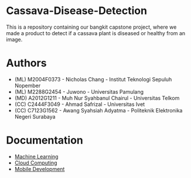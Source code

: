 # Cassava-Disease-Detection
This is a repository containing our bangkit capstone project, where we made a product to detect if a cassava plant is diseased or healthy from an image.

# Authors
* (ML) M2004F0373 - Nicholas Chang - Institut Teknologi Sepuluh Nopember
* (ML) M2288G2454 - Juwono - Universitas Pamulang
* (MD) A2012G1211 - Muh Nur Syahbanul Chairul - Universitas Telkom
* (CC) C2444F3049 - Ahmad Safrizal  - Universitas Ivet
* (CC) C7123G1562 - Awang Syahsiah Adyatma  - Politeknik Elektronika Negeri Surabaya

# Documentation
* [Machine Learning](https://github.com/C22-PC406/Cassava-Disease-Detection/tree/main/Machine%20Learning)
* [Cloud Computing](https://github.com/C22-PC406/Cassava-Disease-Detection/tree/main/backend)
* [Mobile Development](https://github.com/C22-PC406/Cassava-Disease-Detection/tree/main/Mobile%20Development)
